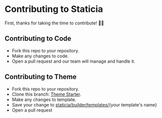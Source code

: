 # Contributing to Staticia
First, thanks for taking the time to contribute! 🎉🎊

## Contributing to Code
- Fork this repo to your repository.
- Make any changes to code.
- Open a pull request and our team will manage and handle it.

## Contributing to Theme
- Fork this repo to your repository.
- Clone this branch: [Theme Starter](https://github.com/arsandev/staticia/blob/dk).
- Make any changes to template.
- Save your change to [staticia/builder/templates/](https://github.com/arsandev/staticia/tree/master/builder/templates){your template's name}
- Open a pull request

